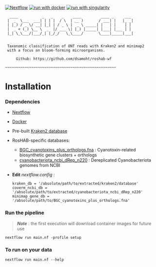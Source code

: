 [![Nextflow](https://img.shields.io/badge/nextflow%20DSL2-%E2%89%A523.04.0-23aa62.svg)](https://www.nextflow.io/)
[![run with docker](https://img.shields.io/badge/run%20with-docker-0db7ed?labelColor=000000&logo=docker)](https://www.docker.com/)
[![run with singularity](https://img.shields.io/badge/run%20with-singularity-1d355c.svg?labelColor=000000)](https://sylabs.io/docs/)

```
  ____           _   _    _    ____         ____ _     ___ 
 |  _  \___  ___| | | |  / \  | __ )       / ___| |   |_ _|
 | |_) / _ \/ __| |_| | / _ \ |  _ \ _____| |   | |    | | 
 |  _ < (_) \__ \  _  |/ ___ \| |_) |_____| |___| |___ | | 
 |_| \_\___/|___/_| |_/_/   \_\____/       \____|_____|___|


 Taxonomic classification of ONT reads with Kraken2 and minimap2
 with a focus on bloom-forming microorganisms.

     Github: https://github.com/dsamoht/roshab-wf

~~~~~~~~~~~~~~~~~~~~~~~~~~~~~~~~~~~~~~~~~~~~~~~~~~~
```
# Installation
### Dependencies

- [Nextflow](https://www.nextflow.io/)  
- [Docker](https://www.docker.com/)
- Pre-built [Kraken2 database](https://benlangmead.github.io/aws-indexes/k2)
- RosHAB-specific databases:
  - [BGC_cyanotoxins_plus_orthologs.fna](https://zenodo.org/records/15659134/files/BGC_cyanotoxins_plus_orthologs.fna) : Cyanotoxin-related biosynthetic gene clusters + orthologs
  - [cyanobacteriota_ncbi_dRep_n220](https://zenodo.org/records/15659134/files/cyanobacteriota_ncbi_dRep_n220.tar.gz) : Dereplicated Cyanobacteriota genomes from NCBI

- __Edit__ *nextflow.config* :  
  ```  
  kraken_db = '/absolute/path/to/extracted/kraken2/database'
  coverm_ncbi_db = '/absolute/path/to/extracted/cyanobacteriota_ncbi_dRep_n220'
  minimap_gene_db = '/absolute/path/to/BGC_cyanotoxins_plus_orthologs.fna'
  ```
### Run the pipeline
> *__Note__* : the first execution will download container images for future use
```
nextflow run main.nf -profile setup
```

### To run on your data
```
nextflow run main.nf --help
```
